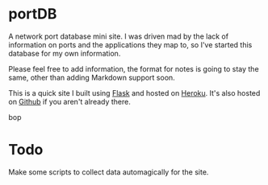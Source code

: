 portDB
======

A network port database mini site. I was driven mad by the lack of information on ports and the applications they map to, so I've started this database for my own information.

Please feel free to add information, the format for notes is going to stay the same, other than adding 
Markdown support soon.

This is a quick site I built using [Flask](http://flask.pocoo.org) and hosted on [Heroku](http://heroku.com). It's also hosted on [Github](https://github.com/yaleman/portdb) if you aren't already there.

bop

# Todo

Make some scripts to collect data automagically for the site.
